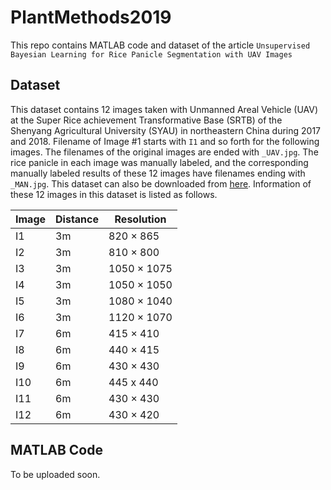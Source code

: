 # PlantMethods2019
This repo contains MATLAB code and dataset of the article `Unsupervised Bayesian Learning for Rice Panicle Segmentation with UAV Images`

## Dataset 
This dataset contains 12 images taken with Unmanned Areal Vehicle (UAV) at the Super Rice achievement Transformative Base (SRTB) of the Shenyang Agricultural University (SYAU) in northeastern China during 2017 and 2018.  Filename of Image #1 starts with `I1` and so forth for the following images. The filenames of the original images are ended with `_UAV.jpg`. The rice panicle in each image was manually labeled, and the corresponding manually labeled results of these 12 images have filenames ending with `_MAN.jpg`. This dataset can also be downloaded from [here](https://wuj.hosted.uark.edu/research/datasets/panicle/UBLRPSUI.zip). Information of these 12 images in this dataset is listed as follows.

| Image |	Distance | Resolution |
| --- | --- | --- |
| I1	| 3m | 820 × 865 |
| I2 | 3m | 810 × 800 |
| I3 | 3m | 1050 × 1075 |  
| I4 | 3m | 1050 × 1050 |  
| I5 | 3m | 1080 × 1040 |  
| I6 | 3m | 1120 × 1070 | 
| I7 | 6m | 415 × 410 | 
| I8 | 6m | 440 × 415 | 
| I9 | 6m | 430 × 430 | 
| I10 | 6m | 445 x 440 |
| I11 | 6m | 430 × 430 |   
| I12 | 6m | 430 × 420 |  

## MATLAB Code
To be uploaded soon.
